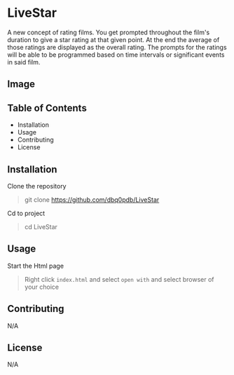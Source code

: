 # LiveStar

A new concept of rating films. You get prompted throughout the film's duration to give a star rating at that given point. At the end the average of those ratings are displayed as the overall rating. The prompts for the ratings will be able to be programmed based on time intervals or significant events in said film. 

## Image





## Table of Contents

- Installation
- Usage
- Contributing
- License

## Installation

Clone the repository
> git clone https://github.com/dbq0pdb/LiveStar

Cd to project 
> cd LiveStar

## Usage

Start the Html page

> Right click `index.html` and select `open with` and select browser of your choice

## Contributing

N/A

## License

N/A
